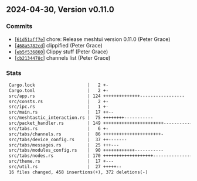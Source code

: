 ## 2024-04-30, Version v0.11.0
### Commits
- [[`61d51aff7e`](https://github.com/PeterGrace/meshtui/commit/61d51aff7e3815ca54cba021d3061f9631478110)] chore: Release meshtui version 0.11.0 (Peter Grace)
- [[`468a5782cd`](https://github.com/PeterGrace/meshtui/commit/468a5782cdbb158565cfd7a522abe38ced582975)] clippified (Peter Grace)
- [[`eb5f536860`](https://github.com/PeterGrace/meshtui/commit/eb5f536860a9d14b165a38ffcc4423427f5b2bc6)] Clippy stuff (Peter Grace)
- [[`cb2134478c`](https://github.com/PeterGrace/meshtui/commit/cb2134478c7cdc60e7ccd32e61de64bcdcbe1877)] channels list (Peter Grace)

### Stats
```diff
 Cargo.lock                    |   2 +-
 Cargo.toml                    |   2 +-
 src/app.rs                    | 124 ++++++++++++++-----------------
 src/consts.rs                 |   2 +-
 src/ipc.rs                    |   1 +-
 src/main.rs                   |  17 ++--
 src/meshtastic_interaction.rs |  75 ++++++++-----------
 src/packet_handler.rs         | 149 +++++++++++++++++++++++---------------
 src/tabs.rs                   |   6 +-
 src/tabs/channels.rs          |  86 ++++++++++++++++++++++-
 src/tabs/device_config.rs     |  37 ++-------
 src/tabs/messages.rs          |  25 +++---
 src/tabs/modules_config.rs    |  90 ++++++++++++-----------
 src/tabs/nodes.rs             | 170 +++++++++++++++++++------------------------
 src/theme.rs                  |  17 +---
 src/util.rs                   |  27 +++++--
 16 files changed, 458 insertions(+), 372 deletions(-)
```


